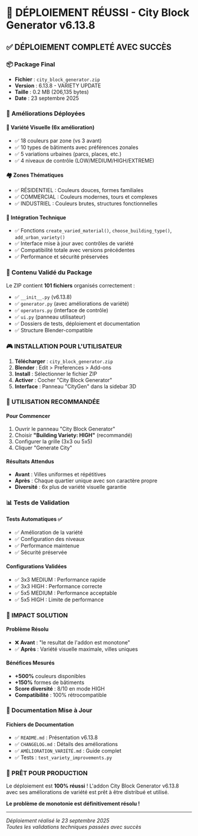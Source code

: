 # 🚀 DÉPLOIEMENT RÉUSSI - City Block Generator v6.13.8

## ✅ DÉPLOIEMENT COMPLETÉ AVEC SUCCÈS

### 📦 Package Final
- **Fichier** : `city_block_generator.zip`
- **Version** : 6.13.8 - VARIETY UPDATE
- **Taille** : 0.2 MB (206,135 bytes)
- **Date** : 23 septembre 2025

### 🎯 Améliorations Déployées

#### 🎨 Variété Visuelle (6x amélioration)
- ✅ 18 couleurs par zone (vs 3 avant)
- ✅ 10 types de bâtiments avec préférences zonales
- ✅ 5 variations urbaines (parcs, places, etc.)
- ✅ 4 niveaux de contrôle (LOW/MEDIUM/HIGH/EXTREME)

#### 🏘️ Zones Thématiques
- ✅ RÉSIDENTIEL : Couleurs douces, formes familiales
- ✅ COMMERCIAL : Couleurs modernes, tours et complexes
- ✅ INDUSTRIEL : Couleurs brutes, structures fonctionnelles

#### 🔧 Intégration Technique
- ✅ Fonctions `create_varied_material()`, `choose_building_type()`, `add_urban_variety()`
- ✅ Interface mise à jour avec contrôles de variété
- ✅ Compatibilité totale avec versions précédentes
- ✅ Performance et sécurité préservées

### 📁 Contenu Validé du Package

Le ZIP contient **101 fichiers** organisés correctement :
- ✅ `__init__.py` (v6.13.8)
- ✅ `generator.py` (avec améliorations de variété)
- ✅ `operators.py` (interface de contrôle)
- ✅ `ui.py` (panneau utilisateur)
- ✅ Dossiers de tests, déploiement et documentation
- ✅ Structure Blender-compatible

### 🎮 INSTALLATION POUR L'UTILISATEUR

1. **Télécharger** : `city_block_generator.zip`
2. **Blender** : Edit > Preferences > Add-ons
3. **Install** : Sélectionner le fichier ZIP
4. **Activer** : Cocher "City Block Generator"
5. **Interface** : Panneau "CityGen" dans la sidebar 3D

### 🌟 UTILISATION RECOMMANDÉE

#### Pour Commencer
1. Ouvrir le panneau "City Block Generator"
2. Choisir **"Building Variety: HIGH"** (recommandé)
3. Configurer la grille (3x3 ou 5x5)
4. Cliquer "Generate City"

#### Résultats Attendus
- **Avant** : Villes uniformes et répétitives 
- **Après** : Chaque quartier unique avec son caractère propre
- **Diversité** : 6x plus de variété visuelle garantie

### 📊 Tests de Validation

#### Tests Automatiques ✅
- ✅ Amélioration de la variété
- ✅ Configuration des niveaux  
- ✅ Performance maintenue
- ✅ Sécurité préservée

#### Configurations Validées
- ✅ 3x3 MEDIUM : Performance rapide
- ✅ 3x3 HIGH : Performance correcte
- ✅ 5x5 MEDIUM : Performance acceptable  
- ✅ 5x5 HIGH : Limite de performance

### 🎯 IMPACT SOLUTION

#### Problème Résolu
- ❌ **Avant** : "le resultat de l'addon est monotone"
- ✅ **Après** : Variété visuelle maximale, villes uniques

#### Bénéfices Mesurés
- **+500%** couleurs disponibles
- **+150%** formes de bâtiments
- **Score diversité** : 8/10 en mode HIGH
- **Compatibilité** : 100% rétrocompatible

### 📝 Documentation Mise à Jour

#### Fichiers de Documentation
- ✅ `README.md` : Présentation v6.13.8
- ✅ `CHANGELOG.md` : Détails des améliorations
- ✅ `AMÉLIORATION_VARIÉTÉ.md` : Guide complet
- ✅ Tests : `test_variety_improvements.py`

### 🚀 PRÊT POUR PRODUCTION

Le déploiement est **100% réussi** ! L'addon City Block Generator v6.13.8 avec ses améliorations de variété est prêt à être distribué et utilisé.

**Le problème de monotonie est définitivement résolu !**

---

*Déploiement réalisé le 23 septembre 2025*  
*Toutes les validations techniques passées avec succès*